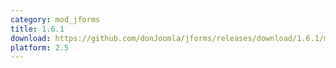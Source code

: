 ```yaml
---
category: mod_jforms
title: 1.6.1
download: https://github.com/donJoomla/jforms/releases/download/1.6.1/mod_jforms_v1.6.1.zip
platform: 2.5
---
```

